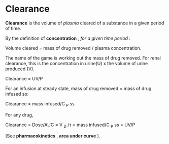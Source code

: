 ---
---
# Clearance

**Clearance** is the volume of *plasma* cleared of a substance in a
given period of time.

By the definition of **concentration** , *for a given time period* :

Volume cleared = mass of drug removed / plasma concentration.

The name of the game is working out the mass of drug removed. For renal
clearance, this is the concentration in urine(U) x the volume of urine
produced (V).

Clearance = UV/P

For an infusion at steady state, mass of drug removed = mass of drug
infused so:

Clearance = mass infused/C <sub>P</sub> ss

For any drug,

Clearance = Dose/AUC = V <sub>D</sub> /τ = mass infused/C <sub>P</sub>
ss = UV/P

(See **pharmacokinetics** , **area under curve** ).
